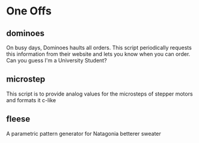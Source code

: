 # One Offs

## dominoes
On busy days, Dominoes haults all orders.  This script periodically requests this information from
their website and lets you know when you can order. Can you guess I'm a University Student?

## microstep
This script is to provide analog values for the microsteps of stepper motors
and formats it c-like

## fleese
A parametric pattern generator for Natagonia betterer sweater
